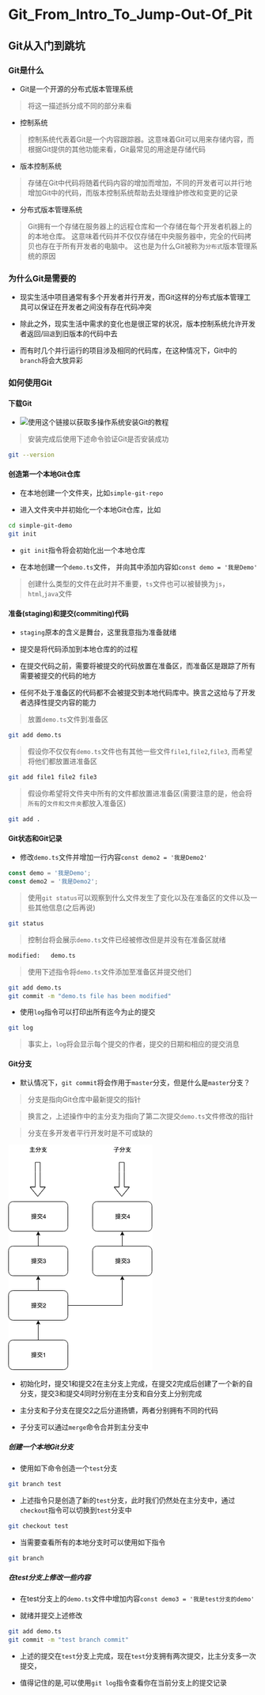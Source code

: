 # Git_From_Intro_To_Jump-Out-Of_Pit

## Git从入门到跳坑

### Git是什么

- Git是一个开源的分布式版本管理系统

> 将这一描述拆分成不同的部分来看

- 控制系统

> 控制系统代表着Git是一个内容跟踪器。这意味着Git可以用来存储内容，而根据Git提供的其他功能来看，Git最常见的用途是存储代码

- 版本控制系统

> 存储在Git中代码将随着代码内容的增加而增加，不同的开发者可以并行地增加Git中的代码，而版本控制系统帮助去处理维护修改和变更的记录

- 分布式版本管理系统

> Git拥有一个存储在服务器上的远程仓库和一个存储在每个开发者机器上的的本地仓库。 这意味着代码并不仅仅存储在中央服务器中，完全的代码拷贝也存在于所有开发者的电脑中。 这也是为什么Git被称为`分布式`版本管理系统的原因

### 为什么Git是需要的

- 现实生活中项目通常有多个开发者并行开发，而Git这样的分布式版本管理工具可以保证在开发者之间没有存在代码冲突

- 除此之外，现实生活中需求的变化也是很正常的状况，版本控制系统允许开发者返回/`回退`到旧版本的代码中去

- 而有时几个并行运行的项目涉及相同的代码库，在这种情况下，Git中的`branch`将会大放异彩

### 如何使用Git

#### 下载Git

- ![使用这个链接以获取多操作系统安装Git的教程](https://git-scm.com/book/en/v2/Getting-Started-Installing-Git)

> 安装完成后使用下述命令验证Git是否安装成功

```bash
git --version
```

#### 创造第一个本地Git仓库

- 在本地创建一个文件夹，比如`simple-git-repo`

- 进入文件夹中并初始化一个本地Git仓库，比如

```bash
cd simple-git-demo 
git init
```

- `git init`指令将会初始化出一个本地仓库

- 在本地创建一个`demo.ts`文件， 并向其中添加内容如`const demo = '我是Demo'`

> 创建什么类型的文件在此时并不重要，`ts`文件也可以被替换为`js`，`html`,`java`文件

#### 准备(staging)和提交(commiting)代码

- `staging`原本的含义是舞台，这里我意指为准备就绪

- 提交是将代码添加到本地仓库的的过程

- 在提交代码之前，需要将被提交的代码放置在准备区，而准备区是跟踪了所有需要被提交的代码的地方

- 任何不处于准备区的代码都不会被提交到本地代码库中。换言之这给与了开发者选择性提交内容的能力

> 放置`demo.ts`文件到准备区

```bash
git add demo.ts
```

> 假设你不仅仅有`demo.ts`文件也有其他一些文件`file1`,`file2`,`file3`, 而希望将他们都放置进准备区

```bash
git add file1 file2 file3
```

> 假设你希望将文件夹中所有的文件都放置进准备区(需要注意的是，他会将`所有`的`文件和文件夹`都放入准备区)

```bash
git add .
```

#### Git状态和Git记录

- 修改`demo.ts`文件并增加一行内容`const demo2 = '我是Demo2'`

```typescript
const demo = '我是Demo';
const demo2 = '我是Demo2';
```

> 使用`git status`可以观察到什么文件发生了变化以及在准备区的文件以及一些其他信息(之后再说)

```bash
git status
```

> 控制台将会展示`demo.ts`文件已经被修改但是并没有在准备区就绪

```bash
modified:   demo.ts
```

> 使用下述指令将`demo.ts`文件添加至准备区并提交他们

```bash
git add demo.ts
git commit -m "demo.ts file has been modified"
```

- 使用`log`指令可以打印出所有迄今为止的提交

```bash
git log
```

> 事实上，`log`将会显示每个提交的作者，提交的日期和相应的提交消息

#### Git分支

- 默认情况下，`git commit`将会作用于`master`分支，但是什么是`master`分支？

> 分支是指向Git仓库中最新提交的指针

> 换言之，上述操作中的主分支为指向了第二次提交`demo.ts`文件修改的指针

> 分支在多开发者平行开发时是不可或缺的

![git分支](./assets/1.png)

- 初始化时，提交1和提交2在主分支上完成，在提交2完成后创建了一个新的自分支，提交3和提交4同时分别在主分支和自分支上分别完成

- 主分支和子分支在提交2之后分道扬镳，两者分别拥有不同的代码

- 子分支可以通过`merge`命令合并到主分支中

##### 创建一个本地Git分支

- 使用如下命令创造一个`test`分支

```bash
git branch test
```

- 上述指令只是创造了新的`test`分支，此时我们仍然处在主分支中，通过`checkout`指令可以切换到`test`分支中

```bash
git checkout test
```

- 当需要查看所有的本地分支时可以使用如下指令

```bash
git branch
```

##### 在test分支上修改一些内容

- 在test分支上的`demo.ts`文件中增加内容`const demo3 = '我是test分支的demo'`

- 就绪并提交上述修改

```bash
git add demo.ts
git commit -m "test branch commit"
```

- 上述的提交在`test`分支上完成，现在`test`分支拥有两次提交，比主分支多一次提交，

- 值得记住的是,可以使用`git log`指令查看你在当前分支上的提交记录

